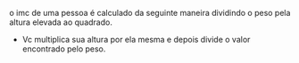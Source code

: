  o imc de uma pessoa é calculado da seguinte maneira
 dividindo o peso pela altura elevada ao quadrado.

 - Vc multiplica sua altura por ela mesma e depois divide o valor encontrado pelo peso.

